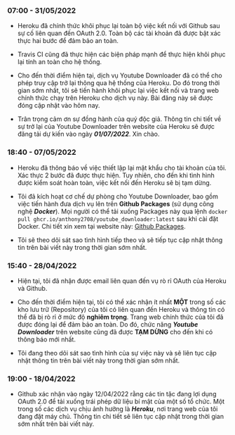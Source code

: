 ### 07:00 - 31/05/2022

- Heroku đã chính thức khôi phục lại toàn bộ việc kết nối với Github sau sự cố liên quan đến OAuth 2.0. Toàn bộ các tài khoản đã được bật xác thực hai bước để đảm bảo an toàn.

- Travis CI cũng đã thực hiện các biện pháp mạnh để thực hiện khôi phục lại tính an toàn cho hệ thống.

- Cho đến thời điểm hiện tại, dịch vụ Youtube Downloader đã có thể cho phép truy cập trở lại thông qua hệ thống của Heroku. Do đó trong thời gian sớm nhất, tôi sẽ tiến hành khôi phục lại việc kết nối và trang web chính thức chạy trên Heroku cho dịch vụ này. Bài đăng này sẽ được đóng cập nhật vào hôm nay.

- Trân trọng cảm ơn sự đồng hành của quý độc giả. Thông tin chi tiết về sự trở lại của Youtube Downloader trên website của Heroku sẽ được đăng tải dự kiến vào ngày **_01/07/2022_**. Xin chào.

### 18:40 - 07/05/2022

- Heroku đã thông báo về việc thiết lập lại mật khẩu cho tài khoản của tôi. Xác thực 2 bước đã được thực hiện. Tuy nhiên, cho đến khi tình hình được kiểm soát hoàn toàn, việc kết nối đến Heroku sẽ bị tạm dừng.

- Tôi đã kích hoạt cơ chế dự phòng cho Youtube Downloader, bao gồm việc tiến hành đưa dịch vụ lên trên **Github Packages** (sử dụng công nghệ **_Docker_**). Mọi người có thể tải xuống Packages này qua lệnh `docker pull ghcr.io/anthony2708/youtube_downloader:latest` sau khi cài đặt Docker. Chi tiết xin xem tại website này: [Github Packages](https://github.com/anthony2708/anthony2708/pkgs/container/youtube_downloader).

- Tôi sẽ theo dõi sát sao tình hình tiếp theo và sẽ tiếp tục cập nhật thông tin trên bài viết này trong thời gian sớm nhất.

### 15:40 - 28/04/2022

- Hiện tại, tôi đã nhận được email liên quan đến vụ rò rỉ OAuth của Heroku và Github.

- Cho đến thời điểm hiện tại, tôi có thể xác nhận ít nhất **MỘT** trong số các kho lưu trữ (Repository) của tôi có liên quan đến Heroku và thông tin có thể đã bị rò rỉ ở mức độ **nghiêm trọng**. Trang web chính thức của tôi đã được đóng lại để đảm bảo an toàn. Do đó, chức năng **_Youtube Downloader_** trên website cũng đã được **TẠM DỪNG** cho đến khi có thông báo mới nhất.

- Tôi đang theo dõi sát sao tình hình của sự việc này và sẽ liên tục cập nhật thông tin trên bài viết này trong thời gian sớm nhất.

### 19:00 - 18/04/2022

- Github xác nhận vào ngày 12/04/2022 rằng các tin tặc đang lợi dụng OAuth 2.0 để tải xuống trái phép dữ liệu bí mật của một số tổ chức. Một trong số các dịch vụ chịu ảnh hưởng là **_Heroku_**, nơi trang web của tôi đang đặt máy chủ. Thông tin chi tiết sẽ liên tục cập nhật trong thời gian sớm nhất trên bài viết này.
